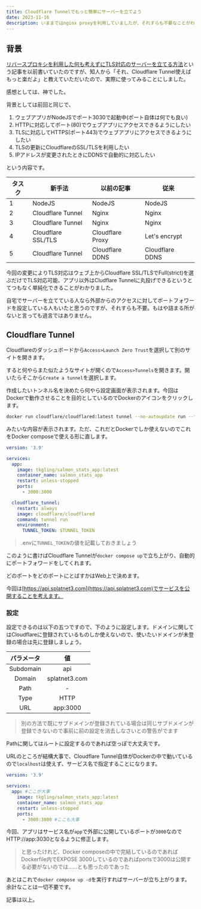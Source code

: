 ```yaml
---
title: Cloudflare Tunnelでもっと簡単にサーバーを立てよう
date: 2023-11-16
description: いままではnginx proxyを利用していましたが、それすらも不要なことがわかったのでそれについて解説 
---
```


## 背景

[リバースプロキシを利用した何も考えずにTLS対応のサーバーを立てる方法](/article/2023/10/nginx_proxy.html)という記事を以前書いていたのですが、知人から「それ、Cloudflare Tunnel使えばもっと楽だよ」と教えていただいたので、実際に使ってみることにしました。

感想としては、神でした。

背景としては前回と同じで、

1. ウェブアプリがNodeJSでポート3030で起動中(ポート自体は何でも良い)
2. HTTPに対応してポート(80)でウェブアプリにアクセスできるようにしたい
3. TLSに対応してHTTPS(ポート443)でウェブアプリにアクセスできるようにしたい
4. TLSの更新にCloudflareのSSL/TLSを利用したい
5. IPアドレスが変更されたときにDDNSで自動的に対応したい

という内容です。

| タスク | 新手法             | 以前の記事       | 従来            | 
| ------ | ------------------ | ---------------- | --------------- | 
| 1      | NodeJS             | NodeJS           | NodeJS          | 
| 2      | Cloudflare Tunnel  | Nginx            | Nginx           | 
| 3      | Cloudflare Tunnel  | Nginx            | Nginx           | 
| 4      | Cloudflare SSL/TLS | Cloudflare Proxy | Let's encrypt   | 
| 5      | Cloudflare Tunnel  | Cloudflare DDNS  | Cloudflare DDNS | 

今回の変更によりTLS対応はウェブ上からCloudflare SSL/TLSでFull(strict)を選ぶだけでTLS対応可能、アプリ以外はCludflare Tunnelに丸投げできるというとてつもなく単純化できることがわかりました。

自宅でサーバーを立てている人なら外部からのアクセスに対してポートフォワードを設定している人もいたと思うのですが、それすらも不要。もはや詰まる所がないと言っても過言ではありません。

## Cloudflare Tunnel

Cloudflareのダッシュボードから`Access>Launch Zero Trust`を選択して別のサイトを開きます。

すると何やらまた似たようなサイトが開くので`Access>Tunnels`を開きます。開いたらそこから`Create a tunnel`を選択します。

作成したいトンネル名を決めたら何やら設定画面が表示されます。今回はDockerで動作させることを目的としているのでDockerのアイコンをクリックします。

```zsh
docker run cloudflare/cloudflared:latest tunnel --no-autoupdate run --token XXXXXXXXXXXXXXXX
```

みたいな内容が表示されます。ただ、これだとDockerでしか使えないのでこれをDocker composeで使える形に直します。

```yaml
version: '3.9'

services:
  app:
    image: tkgling/salmon_stats_app:latest
    container_name: salmon_stats_app
    restart: unless-stopped
    ports:
      - 3000:3000

  cloudflare_tunnel:
    restart: always
    image: cloudflare/cloudflared
    command: tunnel run
    environment:
      TUNNEL_TOKEN: $TUNNEL_TOKEN
```

> .envに`TUNNEL_TOKEN`の値を記載しておきましょう

このように書けばCloudflare Tunnelが`docker compose up`で立ち上がり、自動的にポートフォワードをしてくれます。

どのポートをどのポートにとばすかはWeb上で決めます。

今回は[https://api.splatnet3.com](https://api.splatnet3.com)でサービスを公開することを考えます。

### 設定

設定できるのは以下の五つですので、下のように設定します。ドメインに関してはCloudflareに登録されているものしか使えないので、使いたいドメインが未登録の場合は先に登録しましょう。

| パラメータ | 値            | 
| :--------: | :-----------: | 
| Subdomain  | api           | 
| Domain     | splatnet3.com | 
| Path       | -             | 
| Type       | HTTP          | 
| URL        | app:3000      | 

> 別の方法で既にサブドメインが登録されている場合は同じサブドメインが登録できないので事前に前の設定を消去しなさいとの警告がでます

Pathに関してはルートに設定するのであれば空っぽで大丈夫です。

URLのところが結構大事で、Cloudflare Tunnel自体がDockerの中で動いているので`localhost`は使えず、サービス名で指定することになります。

```yaml
version: '3.9'

services:
  app: #ここが大事
    image: tkgling/salmon_stats_app:latest
    container_name: salmon_stats_app
    restart: unless-stopped
    ports:
      - 3000:3000 #ここも大事
```

今回、アプリはサービス名が`app`で外部に公開しているポートが`3000`なのでHTTP://app:3030となるように修正します。

> と思ったけれど、Docker composeの中で完結しているのであればDockerfile内でEXPOSE 3000しているのであればportsで3000は公開する必要がないのでは......とも思ったのであった

あとはこれで`docker compose up -d`を実行すればサーバーが立ち上がります。余計なことは一切不要です。

記事は以上。
